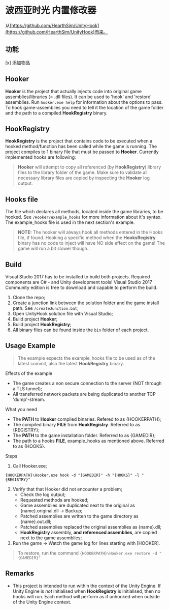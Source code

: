 # 波西亚时光 内置修改器


从[https://github.com/HearthSim/UnityHook](https://github.com/HearthSim/UnityHook)而来。

## 功能

[x] 添加物品

## Hooker

**Hooker** is the project that actually injects code into original game assemblies/libraries (= .dll files).
It can be used to 'hook' and 'restore' assemblies. Run `hooker.exe help` for information about the options to pass.
To hook game-assemblies you need to tell it the location of the game folder and the path to a compiled **HookRegistry** binary.

## HookRegistry

**HookRegistry** is the project that contains code to be executed when a hooked method/function has been called
while the game is running. The project compiles to 1 binary file that must be passed to **Hooker**.
Currently implemented hooks are following:

> **Hooker** will attempt to copy all referenced (by **HookRegistry**) library files to the library folder of the game. Make sure to validate all necessary library files are copied by inspecting the **Hooker** log output.

## Hooks file
The file which declares all methods, located inside the game libraries, to be hooked. See `/Hooker/example_hooks` for more information about it's syntax. The example_hooks file is used in the next section's example.

> **NOTE:** The hooker will always hook all methods entered in the Hooks file, if found. 
Hooking a specific method when the **HooksRegistry** binary has no code to inject will have NO side effect on the game! The game will run a bit slower though..

## Build

Visual Studio 2017 has to be installed to build both projects. Required components are C# - and Unity development tools! Visual Studio 2017 Community edition is free to download and capable to perform the build.

1. Clone the repo;
2. Create a junction link between the solution folder and the game install path. See `/createJunction.bat`;
2. Open UnityHook solution file with Visual Studio;
3. Build project **Hooker**;
4. Build project **HookRegistry**;
5. All binary files can be found inside the `bin` folder of each project.

## Usage Example
> The example expects the example_hooks file to be used as of the latest commit, also the latest **HookRegistry** binary.

Effects of the example
- The game creates a non secure connection to the server (NOT through a TLS tunnel);
- All transferred network packets are being duplicated to another TCP 'dump'-stream.

What you need

- The **PATH** to **Hooker** compiled binaries. Refered to as {HOOKERPATH};
- The compiled binary **FILE** from **HookRegistry**. Referred to as {REGISTRY};
- The **PATH** to the game installation folder. Referred to as {GAMEDIR};
- The path to a hooks **FILE**, example_hooks as mentioned above. Referred to as {HOOKS}.
    
Steps

1. Call Hooker.exe;
```
{HOOKERPATH}\Hooker.exe hook -d "{GAMEDIR}" -h "{HOOKS}" -l "{REGISTRY}"
```
2. Verify that that Hooker did not encounter a problem;
    - Check the log output;
    - Requested methods are hooked;
    - Game assemblies are duplicated next to the original as {name}.original.dll -> Backup;
    - Patched assemblies are written to the game directory as {name}.out.dll;
    - Patched assemblies replaced the original assemblies as {name}.dll;
    - **HookRegistry** assembly, **and referenced assemblies**, are copied next to the game assemblies;
3. Run the game -> Watch the game log for lines starting with [HOOKER].

> To restore, run the command ```{HOOKERPATH}\Hooker.exe restore -d "{GAMEDIR}"```

## Remarks

* This project is intended to run within the context of the Unity Engine. If Unity Engine is *not* initialised when **HookRegistry** is initialised, then no hooks will run. Each method will perform as if unhooked when outside of the Unity Engine context.